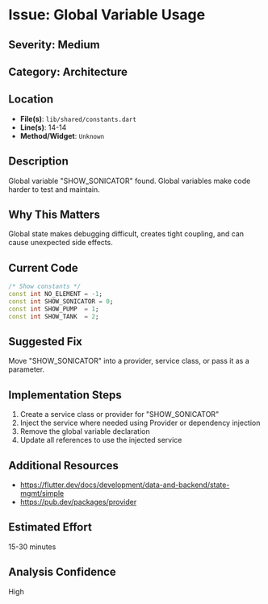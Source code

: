 # Issue: Global Variable Usage

## Severity: Medium

## Category: Architecture

## Location
- **File(s)**: `lib/shared/constants.dart`
- **Line(s)**: 14-14
- **Method/Widget**: `Unknown`

## Description
Global variable "SHOW_SONICATOR" found. Global variables make code harder to test and maintain.

## Why This Matters
Global state makes debugging difficult, creates tight coupling, and can cause unexpected side effects.

## Current Code
```dart
/* Show constants */
const int NO_ELEMENT = -1;
const int SHOW_SONICATOR = 0;
const int SHOW_PUMP  = 1;
const int SHOW_TANK  = 2;

```

## Suggested Fix
Move "SHOW_SONICATOR" into a provider, service class, or pass it as a parameter.

## Implementation Steps
1. Create a service class or provider for "SHOW_SONICATOR"
2. Inject the service where needed using Provider or dependency injection
3. Remove the global variable declaration
4. Update all references to use the injected service

## Additional Resources
- https://flutter.dev/docs/development/data-and-backend/state-mgmt/simple
- https://pub.dev/packages/provider

## Estimated Effort
15-30 minutes

## Analysis Confidence
High
